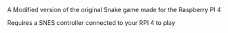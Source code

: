 A Modified version of the original Snake game made for the Raspberry PI 4

Requires a SNES controller connected to your RPI 4 to play 
